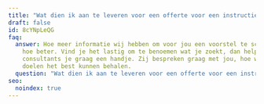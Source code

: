 ```yaml
---
title: "Wat dien ik aan te leveren voor een offerte voor een instructie video? "
draft: false
id: 8cYNpLeQG
faq:
  answer: Hoe meer informatie wij hebben om voor jou een voorstel te schrijven,
    hoe beter. Vind je het lastig om te benoemen wat je zoekt, dan helpen onze
    consultants je graag een handje. Zij bespreken graag met jou, hoe we jouw
    doelen het best kunnen behalen.
  question: "Wat dien ik aan te leveren voor een offerte voor een instructie video? "
seo:
  noindex: true
---
```

